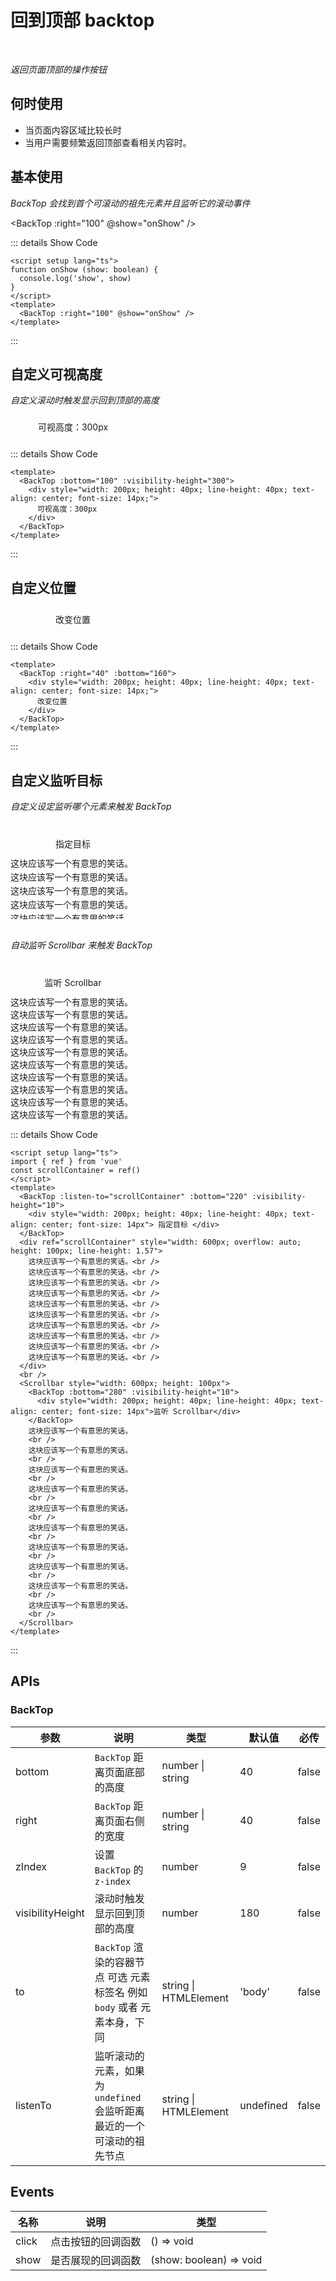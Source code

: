 # 回到顶部 backtop

<Watermark fullscreen content="Vue Amazing UI" />

<br/>

*返回页面顶部的操作按钮*

## 何时使用

- 当页面内容区域比较长时
- 当用户需要频繁返回顶部查看相关内容时。

<script setup lang="ts">
import { ref } from 'vue'
function onShow (show: boolean) {
  console.log('show', show)
}
const scrollContainer = ref()
</script>

## 基本使用

*BackTop 会找到首个可滚动的祖先元素并且监听它的滚动事件*

<BackTop :right="100" @show="onShow" />

::: details Show Code

```vue
<script setup lang="ts">
function onShow (show: boolean) {
  console.log('show', show)
}
</script>
<template>
  <BackTop :right="100" @show="onShow" />
</template>
```

:::

## 自定义可视高度

*自定义滚动时触发显示回到顶部的高度*

<BackTop :bottom="100" :visibility-height="300">
  <div style="width: 200px; height: 40px; line-height: 40px; text-align: center; font-size: 14px;">
    可视高度：300px
  </div>
</BackTop>

::: details Show Code

```vue
<template>
  <BackTop :bottom="100" :visibility-height="300">
    <div style="width: 200px; height: 40px; line-height: 40px; text-align: center; font-size: 14px;">
      可视高度：300px
    </div>
  </BackTop>
</template>
```

:::

## 自定义位置

<BackTop :right="40" :bottom="160">
  <div style="width: 200px; height: 40px; line-height: 40px; text-align: center; font-size: 14px;">
    改变位置
  </div>
</BackTop>

::: details Show Code

```vue
<template>
  <BackTop :right="40" :bottom="160">
    <div style="width: 200px; height: 40px; line-height: 40px; text-align: center; font-size: 14px;">
      改变位置
    </div>
  </BackTop>
</template>
```

:::

## 自定义监听目标

*自定义设定监听哪个元素来触发 BackTop*

<br/>

<BackTop :listen-to="scrollContainer" :bottom="220" :visibility-height="10">
  <div style="width: 200px; height: 40px; line-height: 40px; text-align: center; font-size: 14px"> 指定目标 </div>
</BackTop>
<div ref="scrollContainer" style="width: 600px; overflow: auto; height: 100px; line-height: 1.57">
  这块应该写一个有意思的笑话。<br />
  这块应该写一个有意思的笑话。<br />
  这块应该写一个有意思的笑话。<br />
  这块应该写一个有意思的笑话。<br />
  这块应该写一个有意思的笑话。<br />
  这块应该写一个有意思的笑话。<br />
  这块应该写一个有意思的笑话。<br />
  这块应该写一个有意思的笑话。<br />
  这块应该写一个有意思的笑话。<br />
  这块应该写一个有意思的笑话。<br />
</div>

<br/>

*自动监听 Scrollbar 来触发 BackTop*

<br/>

<Scrollbar style="width: 600px; height: 100px">
  <BackTop :bottom="280" :visibility-height="10">
    <div style="width: 200px; height: 40px; line-height: 40px; text-align: center; font-size: 14px">监听 Scrollbar</div>
  </BackTop>
  这块应该写一个有意思的笑话。
  <br />
  这块应该写一个有意思的笑话。
  <br />
  这块应该写一个有意思的笑话。
  <br />
  这块应该写一个有意思的笑话。
  <br />
  这块应该写一个有意思的笑话。
  <br />
  这块应该写一个有意思的笑话。
  <br />
  这块应该写一个有意思的笑话。
  <br />
  这块应该写一个有意思的笑话。
  <br />
  这块应该写一个有意思的笑话。
  <br />
  这块应该写一个有意思的笑话。
  <br />
</Scrollbar>

::: details Show Code

```vue
<script setup lang="ts">
import { ref } from 'vue'
const scrollContainer = ref()
</script>
<template>
  <BackTop :listen-to="scrollContainer" :bottom="220" :visibility-height="10">
    <div style="width: 200px; height: 40px; line-height: 40px; text-align: center; font-size: 14px"> 指定目标 </div>
  </BackTop>
  <div ref="scrollContainer" style="width: 600px; overflow: auto; height: 100px; line-height: 1.57">
    这块应该写一个有意思的笑话。<br />
    这块应该写一个有意思的笑话。<br />
    这块应该写一个有意思的笑话。<br />
    这块应该写一个有意思的笑话。<br />
    这块应该写一个有意思的笑话。<br />
    这块应该写一个有意思的笑话。<br />
    这块应该写一个有意思的笑话。<br />
    这块应该写一个有意思的笑话。<br />
    这块应该写一个有意思的笑话。<br />
    这块应该写一个有意思的笑话。<br />
  </div>
  <br />
  <Scrollbar style="width: 600px; height: 100px">
    <BackTop :bottom="280" :visibility-height="10">
      <div style="width: 200px; height: 40px; line-height: 40px; text-align: center; font-size: 14px">监听 Scrollbar</div>
    </BackTop>
    这块应该写一个有意思的笑话。
    <br />
    这块应该写一个有意思的笑话。
    <br />
    这块应该写一个有意思的笑话。
    <br />
    这块应该写一个有意思的笑话。
    <br />
    这块应该写一个有意思的笑话。
    <br />
    这块应该写一个有意思的笑话。
    <br />
    这块应该写一个有意思的笑话。
    <br />
    这块应该写一个有意思的笑话。
    <br />
    这块应该写一个有意思的笑话。
    <br />
    这块应该写一个有意思的笑话。
    <br />
  </Scrollbar>
</template>
```

:::

## APIs

### BackTop

参数 | 说明 | 类型 | 默认值 | 必传
-- | -- | -- | -- | --
bottom | `BackTop` 距离页面底部的高度 | number &#124; string | 40 | false
right | `BackTop` 距离页面右侧的宽度 | number &#124; string | 40 | false
zIndex | 设置 `BackTop` 的 `z-index` | number | 9 | false
visibilityHeight | 滚动时触发显示回到顶部的高度 | number | 180 | false
to | `BackTop` 渲染的容器节点 可选 元素标签名 例如 `body` 或者 元素本身，下同 | string &#124; HTMLElement | 'body' | false
listenTo | 监听滚动的元素，如果为 `undefined` 会监听距离最近的一个可滚动的祖先节点 | string &#124; HTMLElement | undefined | false

## Events

名称 | 说明 | 类型
-- | -- | --
click | 点击按钮的回调函数 | () => void
show | 是否展现的回调函数 | (show: boolean) => void

